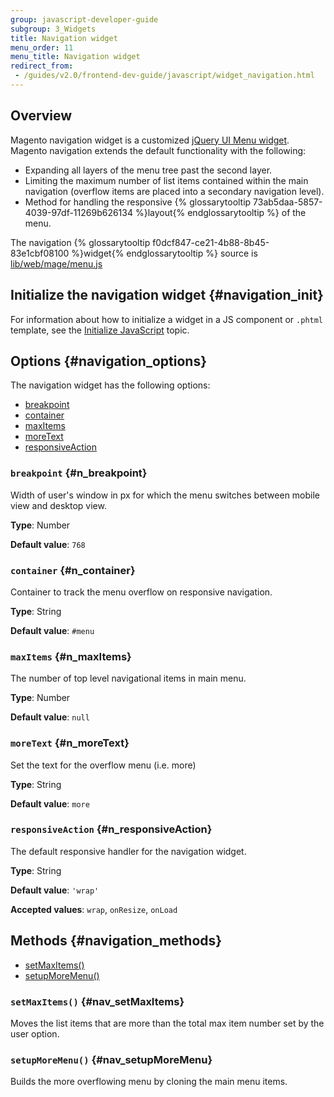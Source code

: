 ```yaml
---
group: javascript-developer-guide
subgroup: 3_Widgets
title: Navigation widget
menu_order: 11
menu_title: Navigation widget
redirect_from:
 - /guides/v2.0/frontend-dev-guide/javascript/widget_navigation.html
---
```


## Overview

Magento navigation widget is a customized <a href="http://api.jqueryui.com/menu/" target="_blank">jQuery UI Menu widget</a>. Magento navigation extends the default functionality with the following:
<ul>
<li>Expanding all layers of the menu tree past the second layer.</li>
<li>Limiting the maximum number of list items contained within the main navigation (overflow items are placed into a secondary navigation level).</li>
<li>Method for handling the responsive {% glossarytooltip 73ab5daa-5857-4039-97df-11269b626134 %}layout{% endglossarytooltip %} of the menu.</li>
</ul>

The navigation {% glossarytooltip f0dcf847-ce21-4b88-8b45-83e1cbf08100 %}widget{% endglossarytooltip %} source is <a href="{{ site.mage2000url }}lib/web/mage/menu.js" target="_blank">lib/web/mage/menu.js</a>

## Initialize the navigation widget   {#navigation_init}

For information about how to initialize a widget in a JS component or `.phtml` template, see the <a href="{{ page.baseurl }}/javascript-dev-guide/javascript/js_init.html" target="_blank">Initialize JavaScript</a> topic.

## Options   {#navigation_options}

The navigation widget has the following options:
<ul>
<li><a href="#n_breakpoint">breakpoint</a></li>
<li><a href="#n_container">container</a></li>
<li><a href="#n_maxItems">maxItems</a></li>
<li><a href="#n_moreText">moreText</a></li>
<li><a href="#n_responsiveAction">responsiveAction</a></li>
</ul>

### `breakpoint`   {#n_breakpoint}


Width of user's window in px for which the menu switches between mobile view and desktop view.

**Type**: Number

**Default value**: `768`

### `container`   {#n_container}


Container to track the menu overflow on responsive navigation.

**Type**: String

**Default value**: `#menu`

### `maxItems`   {#n_maxItems}


The number of top level navigational items in main menu.

**Type**: Number

**Default value**: `null`

### `moreText`   {#n_moreText}


Set the text for the overflow menu (i.e. more)

**Type**: String

**Default value**: `more`

### `responsiveAction`   {#n_responsiveAction}


The default responsive handler for the navigation widget.

**Type**: String

**Default value**: `'wrap'`

**Accepted values**: `wrap`, `onResize`, `onLoad`

## Methods   {#navigation_methods}

<ul>
<li><a href="#nav_setMaxItems">setMaxItems()</a></li>
<li><a href="#nav_setupMoreMenu">setupMoreMenu()</a></li>
</ul>


### `setMaxItems()`   {#nav_setMaxItems}

Moves the list items that are more than the total max item number set by the user option.

### `setupMoreMenu()`   {#nav_setupMoreMenu}

Builds the more overflowing menu by cloning the main menu items.

